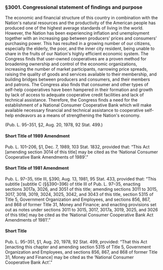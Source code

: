 ### §3001. Congressional statement of findings and purpose ###

The economic and financial structure of this country in combination with the Nation's natural resources and the productivity of the American people has produced one of the highest average standards of living in the world. However, the Nation has been experiencing inflation and unemployment together with an increasing gap between producers’ prices and consumers’ purchasing power. This has resulted in a growing number of our citizens, especially the elderly, the poor, and the inner city resident, being unable to share in the fruits of our Nation's highly efficient economic system. The Congress finds that user-owned cooperatives are a proven method for broadening ownership and control of the economic organizations, increasing the number of market participants, narrowing price spreads, raising the quality of goods and services available to their membership, and building bridges between producers and consumers, and their members and patrons. The Congress also finds that consumer and other types of self-help cooperatives have been hampered in their formation and growth by lack of access to adequate cooperative credit facilities and lack of technical assistance. Therefore, the Congress finds a need for the establishment of a National Consumer Cooperative Bank which will make available necessary financial and technical assistance to cooperative self-help endeavors as a means of strengthening the Nation's economy.

(Pub. L. 95–351, §2, Aug. 20, 1978, 92 Stat. 499.)

#### Short Title of 1989 Amendment ####

Pub. L. 101–206, §1, Dec. 7, 1989, 103 Stat. 1832, provided that: “This Act [amending section 3014 of this title] may be cited as the ‘National Consumer Cooperative Bank Amendments of 1989’.”

#### Short Title of 1981 Amendment ####

Pub. L. 97–35, title III, §390, Aug. 13, 1981, 95 Stat. 433, provided that: “This subtitle [subtitle C (§§390–396) of title III of Pub. L. 97–35, enacting sections 3017a, 3026, and 3051 of this title; amending sections 3011 to 3015, 3017, 3018, 3019, 3024, 3025, 3042, and 3043 of this title, section 5315 of Title 5, Government Organization and Employees, and sections 856, 867, and 868 of former Title 31, Money and Finance; and enacting provisions set out as notes under sections 3011 to 3015, 3017, 3017a, 3019, 3025, and 3026 of this title] may be cited as the ‘National Consumer Cooperative Bank Act Amendments of 1981’.”

#### Short Title ####

Pub. L. 95–351, §1, Aug. 20, 1978, 92 Stat. 499, provided: “That this Act [enacting this chapter and amending section 5315 of Title 5, Government Organization and Employees, and sections 856, 867, and 868 of former Title 31, Money and Finance] may be cited as the ‘National Consumer Cooperative Bank Act’.”